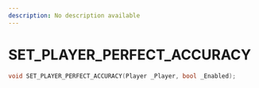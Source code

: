 ```yaml
---
description: No description available 
---
```


# SET_PLAYER_PERFECT_ACCURACY

```cpp
void SET_PLAYER_PERFECT_ACCURACY(Player _Player, bool _Enabled);
```